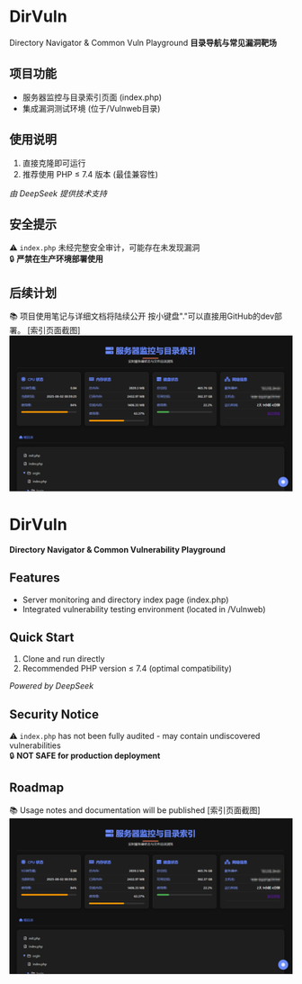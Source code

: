 # DirVuln
Directory Navigator & Common Vuln Playground
**目录导航与常见漏洞靶场**

## 项目功能
- 服务器监控与目录索引页面 (index.php)
- 集成漏洞测试环境 (位于/Vulnweb目录)

## 使用说明
1. 直接克隆即可运行
2. 推荐使用 PHP ≤ 7.4 版本 (最佳兼容性)

*由 DeepSeek 提供技术支持*
## 安全提示
⚠️ `index.php` 未经完整安全审计，可能存在未发现漏洞  
🔒 **严禁在生产环境部署使用**
## 后续计划
📚 项目使用笔记与详细文档将陆续公开
按小键盘"."可以直接用GitHub的dev部署。
[索引页面截图]
![alt text](image.png)

# DirVuln  
**Directory Navigator & Common Vulnerability Playground**

## Features
- Server monitoring and directory index page (index.php)
- Integrated vulnerability testing environment (located in /Vulnweb)

## Quick Start
1. Clone and run directly
2. Recommended PHP version ≤ 7.4 (optimal compatibility)

*Powered by DeepSeek*
## Security Notice
⚠️ `index.php` has not been fully audited - may contain undiscovered vulnerabilities  
🔒 **NOT SAFE for production deployment**
## Roadmap
📚 Usage notes and documentation will be published
[索引页面截图]
![alt text](image.png)
